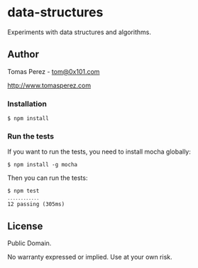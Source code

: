 data-structures
===============
Experiments with data structures and algorithms.

Author
----------
Tomas Perez - tom@0x101.com

http://www.tomasperez.com

### Installation ###

```shell
$ npm install
```

### Run the tests ###

If you want to run the tests, you need to install mocha globally:

```shell
$ npm install -g mocha
```

Then you can run the tests:

```shell
$ npm test
․․․․․․․․․․․․
12 passing (305ms)
```

License
-----------
Public Domain.

No warranty expressed or implied. Use at your own risk.
